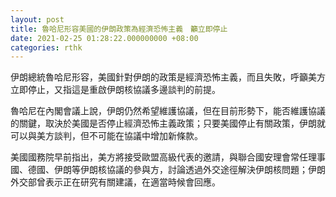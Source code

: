 ```yaml
---
layout: post
title: 魯哈尼形容美國的伊朗政策為經濟恐怖主義　籲立即停止
date: 2021-02-25 01:28:22.000000000 +08:00
categories: rthk
---
```


伊朗總統魯哈尼形容，美國針對伊朗的政策是經濟恐怖主義，而且失敗，呼籲美方立即停止，又指這是重啟伊朗核協議多邊談判的前提。

魯哈尼在內閣會議上說，伊朗仍然希望維護協議，但在目前形勢下，能否維護協議的關鍵，取決於美國是否停止經濟恐怖主義政策；只要美國停止有關政策，伊朗就可以與美方談判，但不可能在協議中增加新條款。

美國國務院早前指出，美方將接受歐盟高級代表的邀請，與聯合國安理會常任理事國、德國、伊朗等伊朗核協議的參與方，討論透過外交途徑解決伊朗核問題；伊朗外交部曾表示正在研究有關建議，在適當時候會回應。
